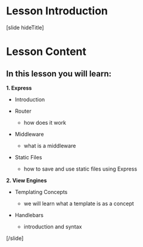 # Lesson Introduction

[slide hideTitle]
# Lesson Content

## In this lesson you will learn:

**1. Express**

- Introduction

- Router
   - how does it work

- Middleware
   - what is a middleware

- Static Files
   - how to save and use static files using Express
   
**2. View Engines**

- Templating Concepts
   - we will learn what a template is as a concept

- Handlebars
  - introduction and syntax
  
[/slide]
